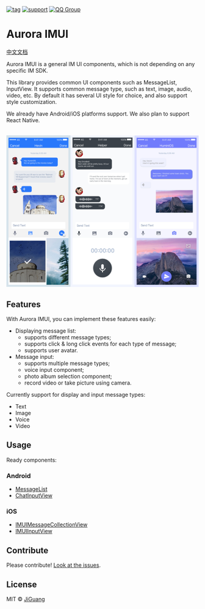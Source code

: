 [![tag](https://img.shields.io/badge/tag-0.1.0-blue.svg)](https://github.com/jpush/imui/releases)
[![support](https://img.shields.io/badge/support-iOS%20%26%20Android-brightgreen.svg)]()
[![QQ Group](https://img.shields.io/badge/QQ%20Group-604798367-red.svg)]()

# Aurora IMUI
[中文文档](./README_CH.md)

Aurora IMUI is a general IM UI components, which is not depending on any specific IM SDK.

This library provides common UI components such as MessageList, InputView. It supports common message type, such as text, image, audio, video, etc. By default it has several UI style for choice, and also support style customization.

We already have Android/iOS platforms support. We also plan to support React Native.


<p align="center">
    <a target="_blank">
        <img src="https://github.com/huangminlinux/resource/blob/master/IMUIPick%402x.png" alt="IMUI" width=960/>
    </a>
</p>

## Features

With Aurora IMUI, you can implement these features easily:

- Displaying message list:
  - supports different message types;
  - supports click & long click events for each type of message;
  - supports user avatar.
- Message input:
  - supports multiple message types;
  - voice input component;
  - photo album selection component;
  - record video or take picture using camera.

Currently support for display and input message types:
- Text
- Image
- Voice
- Video


## Usage
Ready components:

### Android
- [MessageList](./docs/Android/usageEn.md)
- [ChatInputView](./Android/chatinput/README_EN.md)

### iOS
- [IMUIMessageCollectionView](./docs/iOS/usage_en.md)
- [IMUIInputView](./docs/iOS/inputView_usage_en.md)

## Contribute
Please contribute! [Look at the issues](https://github.com/jpush/imui/issues).

## License
MIT © [JiGuang](/LICENSE)
